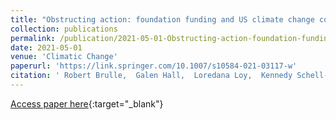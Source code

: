 ```yaml
---
title: "Obstructing action: foundation funding and US climate change counter-movement organizations"
collection: publications
permalink: /publication/2021-05-01-Obstructing-action-foundation-funding-and-US-climate-change-counter-movement-organizations
date: 2021-05-01
venue: 'Climatic Change'
paperurl: 'https://link.springer.com/10.1007/s10584-021-03117-w'
citation: ' Robert Brulle,  Galen Hall,  Loredana Loy,  Kennedy Schell-Smith, &quot;Obstructing action: foundation funding and US climate change counter-movement organizations.&quot; Climatic Change, 2021.'
---
```

[Access paper here](https://link.springer.com/10.1007/s10584-021-03117-w){:target="_blank"}
